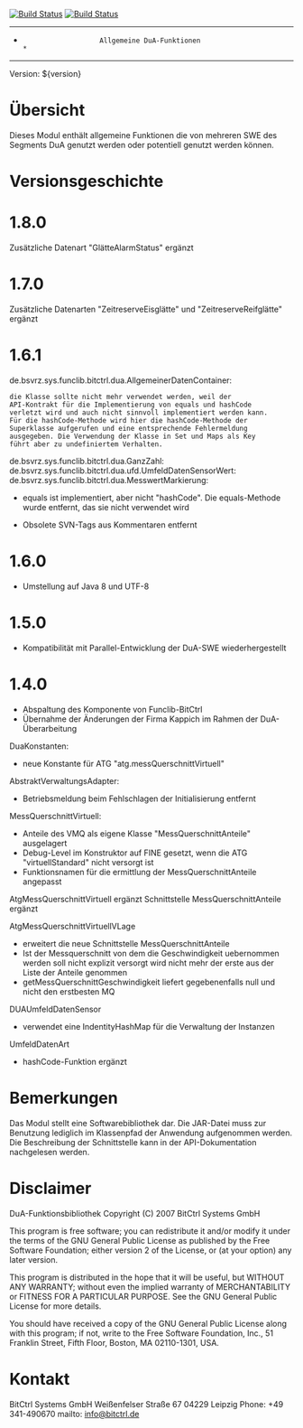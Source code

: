 [![Build Status](https://travis-ci.org/bitctrl/de.bsvrz.sys.funclib.bitctrl.dua.svg?branch=master)](https://travis-ci.org/bitctrl/de.bsvrz.sys.funclib.bitctrl.dua)
[![Build Status](https://api.bintray.com/packages/bitctrl/maven/de.bsvrz.sys.funclib.bitctrl.dua/images/download.svg)](https://bintray.com/bitctrl/maven/de.bsvrz.sys.funclib.bitctrl.dua)

********************************************************************************
*                        Allgemeine DuA-Funktionen                             *
********************************************************************************

Version: ${version}

Übersicht
=========

Dieses Modul enthält allgemeine Funktionen die von mehreren SWE des Segments DuA
genutzt werden oder potentiell genutzt werden können.


Versionsgeschichte
==================

1.8.0
=====

Zusätzliche Datenart "GlätteAlarmStatus" ergänzt

1.7.0
=====

Zusätzliche Datenarten "ZeitreserveEisglätte" und "ZeitreserveReifglätte" ergänzt

1.6.1
=====

de.bsvrz.sys.funclib.bitctrl.dua.AllgemeinerDatenContainer:

	die Klasse sollte nicht mehr verwendet werden, weil der
	API-Kontrakt für die Implementierung von equals und hashCode
	verletzt wird und auch nicht sinnvoll implementiert werden kann.
	Für die hashCode-Methode wird hier die hashCode-Methode der
	Superklasse aufgerufen und eine entsprechende Fehlermeldung
	ausgegeben. Die Verwendung der Klasse in Set und Maps als Key
	führt aber zu undefiniertem Verhalten.
	
de.bsvrz.sys.funclib.bitctrl.dua.GanzZahl:
de.bsvrz.sys.funclib.bitctrl.dua.ufd.UmfeldDatenSensorWert:
de.bsvrz.sys.funclib.bitctrl.dua.MesswertMarkierung:
- equals ist implementiert, aber nicht "hashCode". Die equals-Methode wurde entfernt, das sie
  nicht verwendet wird 

- Obsolete SVN-Tags aus Kommentaren entfernt

1.6.0
=====
- Umstellung auf Java 8 und UTF-8

1.5.0
=====
- Kompatibilität mit Parallel-Entwicklung der DuA-SWE wiederhergestellt

1.4.0
=====
- Abspaltung des Komponente von Funclib-BitCtrl
- Übernahme der Änderungen der Firma Kappich im Rahmen der DuA-Überarbeitung

DuaKonstanten:
- neue Konstante für ATG "atg.messQuerschnittVirtuell"

AbstraktVerwaltungsAdapter:
- Betriebsmeldung beim Fehlschlagen der Initialisierung entfernt

MessQuerschnittVirtuell:
- Anteile des VMQ als eigene Klasse "MessQuerschnittAnteile" ausgelagert
- Debug-Level im Konstruktor auf FINE gesetzt, wenn die ATG "virtuellStandard" nicht versorgt ist
- Funktionsnamen für die ermittlung der MessQuerschnittAnteile angepasst

AtgMessQuerschnittVirtuell ergänzt
Schnittstelle MessQuerschnittAnteile ergänzt

AtgMessQuerschnittVirtuellVLage
- erweitert die neue Schnittstelle MessQuerschnittAnteile
- Ist der Messquerschnitt von dem die Geschwindigkeit uebernommen werden soll nicht explizit versorgt wird nicht mehr der erste aus der Liste der Anteile genommen
- getMessQuerschnittGeschwindigkeit liefert gegebenenfalls null und nicht den erstbesten MQ

DUAUmfeldDatenSensor
- verwendet eine IndentityHashMap für die Verwaltung der Instanzen

UmfeldDatenArt
- hashCode-Funktion ergänzt


Bemerkungen
===========

Das Modul stellt eine Softwarebibliothek dar. Die JAR-Datei muss zur Benutzung
lediglich im Klassenpfad der Anwendung aufgenommen werden. Die Beschreibung der
Schnittstelle kann in der API-Dokumentation nachgelesen werden.


Disclaimer
==========

DuA-Funktionsbibliothek
Copyright (C) 2007 BitCtrl Systems GmbH

This program is free software; you can redistribute it and/or modify it under
the terms of the GNU General Public License as published by the Free Software
Foundation; either version 2 of the License, or (at your option) any later
version.

This program is distributed in the hope that it will be useful, but WITHOUT
ANY WARRANTY; without even the implied warranty of MERCHANTABILITY or FITNESS
FOR A PARTICULAR PURPOSE. See the GNU General Public License for more
details.

You should have received a copy of the GNU General Public License along with
this program; if not, write to the Free Software Foundation, Inc., 51
Franklin Street, Fifth Floor, Boston, MA 02110-1301, USA.


Kontakt
=======

BitCtrl Systems GmbH
Weißenfelser Straße 67
04229 Leipzig
Phone: +49 341-490670
mailto: info@bitctrl.de
